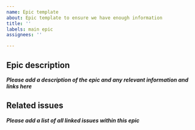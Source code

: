 ```yaml
---
name: Epic template
about: Epic template to ensure we have enough information
title: ''
labels: main epic
assignees: ''

---
```


## Epic description
***Please add a description of the epic and any relevant information and links here***

## Related issues
***Please add a list of all linked issues within this epic***

